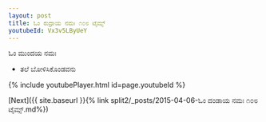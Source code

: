 ```yaml
---
layout: post
title: ಓಂ ರುದ್ರಾಯ ನಮಃ ೧೦೮ ಟೈಮ್ಸ್
youtubeId: Vx3v5LByUeY
---
```

 
 
 ಓಂ ಮುಂದಯ ನಮಃ  
 
 -  ತಲೆ ಬೋಳಿಸಿಕೊಂಡವನು 
 
  
 
  
 
 
 
 
 
 


{% include youtubePlayer.html id=page.youtubeId %}
 
[Next]({{ site.baseurl }}{% link  split2/_posts/2015-04-06-ಓಂ ದಂಡಾಯ ನಮಃ ೧೦೮ ಟೈಮ್ಸ್.md%})
 
